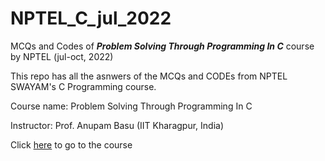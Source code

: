 # NPTEL_C_jul_2022
MCQs and Codes of **_Problem Solving Through Programming In C_** course by NPTEL (jul-oct, 2022)


This repo has all the asnwers of the MCQs and CODEs from NPTEL SWAYAM's C Programming course.

Course name: Problem Solving Through Programming In C

Instructor: Prof. Anupam Basu (IIT Kharagpur, India)

Click [here](https://onlinecourses.nptel.ac.in/noc22_cs101/preview) to go to the course
